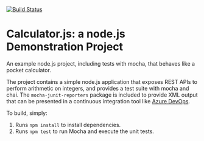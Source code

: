 [![Build Status](https://dev.azure.com/phildevopstraining/Integrating%20External%20Source%20Control%20with%20Azure%20Pipelines/_apis/build/status/phil-devops-training.calculator?branchName=master)](https://dev.azure.com/phildevopstraining/Integrating%20External%20Source%20Control%20with%20Azure%20Pipelines/_build/latest?definitionId=10&branchName=master)

Calculator.js: a node.js Demonstration Project
==============================================
An example node.js project, including tests with mocha, that behaves like
a pocket calculator.

The project contains a simple node.js application that exposes REST APIs
to perform arithmetic on integers, and provides a test suite with mocha
and chai.  The `mocha-junit-reporters` package is included to provide XML
output that can be presented in a continuous integration tool like
[Azure DevOps](https://azure.com/devops).

To build, simply:

1. Runs `npm install` to install dependencies.
2. Runs `npm test` to run Mocha and execute the unit tests.

